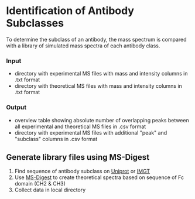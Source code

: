 # Identification of Antibody Subclasses

To determine the subclass of an antibody, the mass spectrum is compared with a library of simulated mass spectra of each antibody class. 

### Input
- directory with experimental MS files with mass and intensity columns in .txt format
- directory with theoretical MS files with mass and intensity columns in .txt format

### Output
- overview table showing absolute number of overlapping peaks between all experimental and theoretical MS files in .csv format
- directory with experimental MS files with additional "peak" and "subclass" columns in .csv format



## Generate library files using MS-Digest
1. Find sequence of antibody subclass on [Uniprot](https://www.uniprot.org) or [IMGT](http://www.imgt.org/mAb-DB/)
2. Use [MS-Digest](https://prospector.ucsf.edu/prospector/cgi-bin/msform.cgi?form=msdigest) to create theoretical spectra based on sequence of Fc domain (CH2 & CH3)
3. Collect data in local directory

